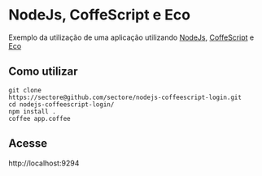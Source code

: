 # NodeJs, CoffeScript e Eco

Exemplo da utilização de uma aplicação utilizando [NodeJs](http://nodejs.org/), [CoffeScript](http://coffeescript.org/) e [Eco](https://github.com/sstephenson/eco)

## Como utilizar

    git clone
    https://sectore@github.com/sectore/nodejs-coffeescript-login.git
    cd nodejs-coffeescript-login/
    npm install .
    coffee app.coffee

## Acesse
http://localhost:9294
